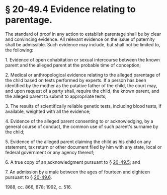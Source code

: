 # § 20-49.4 Evidence relating to parentage.

<p>The standard of proof in any action to establish parentage shall be by clear and convincing evidence. All relevant evidence on the issue of paternity shall be admissible. Such evidence may include, but shall not be limited to, the following:</p><p>1. Evidence of open cohabitation or sexual intercourse between the known parent and the alleged parent at the probable time of conception;</p><p>2. Medical or anthropological evidence relating to the alleged parentage of the child based on tests performed by experts. If a person has been identified by the mother as the putative father of the child, the court may, and upon request of a party shall, require the child, the known parent, and the alleged parent to submit to appropriate tests;</p><p>3. The results of scientifically reliable genetic tests, including blood tests, if available, weighted with all the evidence;</p><p>4. Evidence of the alleged parent consenting to or acknowledging, by a general course of conduct, the common use of such parent's surname by the child;</p><p>5. Evidence of the alleged parent claiming the child as his child on any statement, tax return or other document filed by him with any state, local or federal government or any agency thereof;</p><p>6. A true copy of an acknowledgment pursuant to § <a href='http://law.lis.virginia.gov/vacode/20-49.5/'>20-49.5</a>; and</p><p>7. An admission by a male between the ages of fourteen and eighteen pursuant to § <a href='http://law.lis.virginia.gov/vacode/20-49.6/'>20-49.6</a>.</p><p>1988, cc. 866, 878; 1992, c. 516.</p>